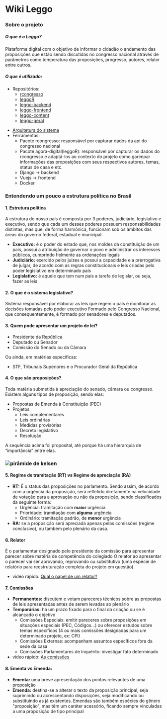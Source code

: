 # Wiki Leggo
### Sobre o projeto
##### O que é o Leggo?
Plataforma digital com o objetivo de informar o cidadão o andamento das proposições que estão sendo discutidas no congresso nacional através de parâmetros como temperatura das proposições, progresso, autores, relator entre outros.

##### O que é utilizado:
- Repositórios:
    * [rcongresso](https://github.com/analytics-ufcg/rcongresso)
    * [leggoR](https://github.com/analytics-ufcg/leggoR)
    * [leggo-backend](https://github.com/analytics-ufcg/leggo-backend)
    * [leggo-frontend](https://github.com/analytics-ufcg/leggo-frontend)
    * [leggo-content](https://github.com/analytics-ufcg/leggo-content)
    * [leggo-geral](https://github.com/analytics-ufcg/leggo-geral)
* [Arquitetura do sistema](https://github.com/analytics-ufcg/leggo-geral/blob/master/arquitetura.md)
* Ferramentas:
    * Pacote rcongresso: responsável por capturar dados da api do congresso nacional
    * Pacote agora-digital(leggoR): responsável por capturar os dados do rcongresso e adaptá-los ao contexto do projeto como garimpar informações das proposições com seus respectivos autores, temas, status de casa e etc.
    * Django → backend
    * Vuejs → frontend
    * Docker
    
### Entendendo um pouco a estrutura política no Brasil
#### 1. Estrutura política
A estrutura do nosso país é composta por 3 poderes, judiciário, legislativo e executivo, sendo que cada um desses poderes possuem responsabilidades distintas, mas que, de forma harmônica, funcionam sob os âmbitos das áreas do governo federal, estadual e municipal.
* **Executivo:** é o poder do estado que, nos moldes da constituição de um país, possui a atribuição de governar o povo e administrar os interesses públicos, cumprindo fielmente as ordenações legais
* **Judiciário:** exercido pelos juízes e possui a capacidade e a prerrogativa de julgar, de acordo com as regras constitucionais e leis criadas pelo poder legislativo em determinado país
* **Legislativo:** é aquele que tem num país a tarefa de legislar, ou seja, fazer as leis

#### 2. O que é o sistema legislativo?
Sistema responsável por elaborar as leis que regem o país e monitorar as decisões tomadas pelo poder executivo
Formado pelo Congresso Nacional, que consequentemente, é formado por senadores e deputados.

#### 3. Quem pode apresentar um projeto de lei?
* Presidente da República
* Deputado ou Senador
* Comissão do Senado ou da Câmara 

Ou ainda, em matérias específicas:
* STF, Tribunais Superiores e o Procurador Geral da República

#### 4. O que são proposições?
Toda matéria submetida à apreciação do senado, câmara ou congresso. Existem alguns tipos de proposição, sendo elas:
* Propostas de Emenda à Constituição (PEC)
* Projetos
  * Leis complementares
  * Leis ordinárias
  * Medidas provisórias
  * Decreto legislativo
  * Resolução

A sequência acima foi proposital, até porque há uma hierarquia de “importância” entre elas. 
### ![pirâmide de kelsen](https://github.com/analytics-ufcg/leggoR/blob/wiki-leggo/docs/piramide-kelsen.png)

#### 5. Regime de tramitação (RT) vs Regime de apreciação (RA)
* **RT:** É o status das proposições no parlamento. Sendo assim, de acordo com a urgência da proposição, será refletido diretamente na velocidade de votação para a aprovação ou não da proposição, sendo classificados da seguinte forma:
    * Urgência: tramitação com **maior** urgência
    * Prioridade: tramitação com **alguma** urgência
    * Ordinário: tramitação padrão, de **menor** urgência
* **RA:** se a proposição será apreciada apenas pelas comissões (regime conclusivo), ou também pelo plenário da casa.

#### 6. Relator
É o parlamentar designado pelo presidente da comissão para apresentar parecer sobre matéria de competência do colegiado
O relator ao apresentar o parecer vai ser aprovando, reprovando ou substitutivo (uma espécie de relatório para reestruturação completa do projeto em questão).
* vídeo rápido: [Qual o papel de um relator?](https://www.youtube.com/watch?v=yDIRCb_LWuQ&list=PLysoTmRxzFnVfy1J8qY2VzGi1k3dvzN75&t=0s&index=6)

#### 7. Comissões
* **Permanentes:** discutem e votam pareceres técnicos sobre as propostas de leis apresentadas antes de serem levadas ao plenário
* **Temporárias:** há um prazo fixado para o final da criação ou se é alcançado o objetivo
    * Comissões Especiais: emitir pareceres sobre proposições em situações especiais (PEC, Códigos...) ou oferecer estudos sobre temas específicos (4 ou mais comissões designadas para um determinado projeto, ex: CPI)
    * Comissões Externas: acompanham assuntos específicos fora da sede da casa
    * Comissões Parlamentares de Inquérito: investigar fato determinado
* vídeo rápido: [As comissões](https://www.youtube.com/watch?v=sX4uWFJnwMQ&list=PLysoTmRxzFnVfy1J8qY2VzGi1k3dvzN75&index=4&t=0s)

#### 8. Ementa vs Emenda:
* **Ementa:** uma breve apresentação dos pontos relevantes de uma proposição
* **Emenda:** destina-se a alterar o texto da proposição principal, seja suprimindo ou acrescentando disposições, seja modificando ou substituindo as já existentes. Emendas são também espécies do gênero "proposição", mas têm um caráter acessório, ficando sempre vinculadas a uma proposição de tipo principal


 








